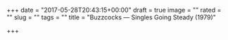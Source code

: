 +++
date = "2017-05-28T20:43:15+00:00"
draft = true
image = ""
rated = ""
slug = ""
tags = ""
title = "Buzzcocks — Singles Going Steady (1979)"

+++
